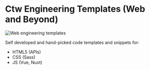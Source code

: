 # Ctw Engineering Templates (Web and Beyond)

![Web engineering templates](https://user-images.githubusercontent.com/4195550/101730263-fe047d80-3ab9-11eb-89e1-1637790e1b1e.png)


Self developed and hand-picked code templates and snippets for:
- HTML5 (APIs)
- CSS (Sass)
- JS (Vue, Nuxt)
